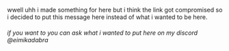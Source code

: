 wwell uhh i made something for here but i think the link got compromised so i decided to put this message here instead of what i wanted to be here.
###### if you want to you can ask what i wanted to put here on my discord @eimikadabra
